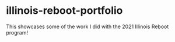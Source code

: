 # illinois-reboot-portfolio

This showcases some of the work I did with the 2021 Illinois Reboot program!
